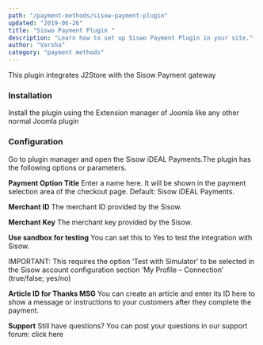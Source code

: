 ```yaml
---
path: "/payment-methods/sisow-payment-plugin"
updated: "2019-06-26"
title: "Siswo Payment Plugin "
description: "Learn how to set up Siswo Payment Plugin in your site."
author: "Varsha"
category: "payment methods"
---
```


This plugin integrates J2Store with the Sisow Payment gateway

### Installation
Install the plugin using the Extension manager of Joomla like any other normal Joomla plugin

### Configuration
Go to plugin manager and open the Sisow iDEAL Payments.The plugin has the following options or parameters.

**Payment Option Title**
Enter a name here. It will be shown in the payment selection area of the checkout page. Default: Sisow iDEAL Payments.

**Merchant ID**
The merchant ID provided by the Sisow.

**Merchant Key**
The merchant key provided by the Sisow.

**Use sandbox for testing**
You can set this to Yes to test the integration with Sisow.

IMPORTANT: This requires the option ‘Test with Simulator’ to be selected in the Sisow account configuration section ‘My Profile – Connection’ (true/false; yes/no)

**Article ID for Thanks MSG**
You can create an article and enter its ID here to show a message or instructions to your customers after they complete the payment.

**Support**
Still have questions? You can post your questions in our support forum: <link-text url ="http://j2store.org/forum/index.html" target ="_blank" rel = "noopener">click here</link-text>